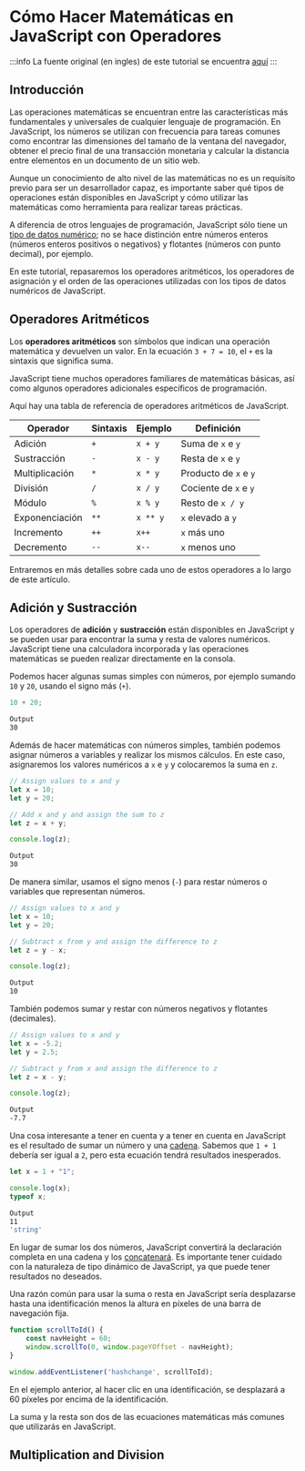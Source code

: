 # Cómo Hacer Matemáticas en JavaScript con Operadores


:::info
La fuente original (en ingles) de este tutorial se encuentra [aquí](https://www.digitalocean.com/community/tutorials/how-to-do-math-in-javascript-with-operators)
:::

## Introducción

Las operaciones matemáticas se encuentran entre las características más fundamentales y universales de cualquier lenguaje de programación. En JavaScript, los números se utilizan con frecuencia para tareas comunes como encontrar las dimensiones del tamaño de la ventana del navegador, obtener el precio final de una transacción monetaria y calcular la distancia entre elementos en un documento de un sitio web.

Aunque un conocimiento de alto nivel de las matemáticas no es un requisito previo para ser un desarrollador capaz, es importante saber qué tipos de operaciones están disponibles en JavaScript y cómo utilizar las matemáticas como herramienta para realizar tareas prácticas.

A diferencia de otros lenguajes de programación, JavaScript sólo tiene un [tipo de datos numérico](./understanding-data-types.html#numbers); no se hace distinción entre números enteros (números enteros positivos o negativos) y flotantes (números con punto decimal), por ejemplo.

En este tutorial, repasaremos los operadores aritméticos, los operadores de asignación y el orden de las operaciones utilizadas con los tipos de datos numéricos de JavaScript.

## Operadores Aritméticos

Los **operadores aritméticos** son símbolos que indican una operación matemática y devuelven un valor. En la ecuación `3 + 7 = 10`, el `+` es la sintaxis que significa suma.

JavaScript tiene muchos operadores familiares de matemáticas básicas, así como algunos operadores adicionales específicos de programación.

Aquí hay una tabla de referencia de operadores aritméticos de JavaScript.

|Operador|Sintaxis|Ejemplo|Definición|
|-|-|-|-|
|Adición|`+`|`x + y`|Suma de `x` e `y`
|Sustracción|`-`|`x - y`|Resta de `x` e `y`|
|Multiplicación|`*`|`x * y`|Producto de `x` e `y`|
|División|`/`|`x / y`|Cociente de `x` e `y`|
|Módulo|`%`|`x % y`|Resto de `x / y`|
|Exponenciación|`**`|`x ** y`|`x` elevado a `y`|
|Incremento|`++`|`x++`|`x` más uno|
|Decremento|`--`|`x--`|`x` menos uno|

Entraremos en más detalles sobre cada uno de estos operadores a lo largo de este artículo.


## Adición y Sustracción

Los operadores de **adición** y **sustracción** están disponibles en JavaScript y se pueden usar para encontrar la suma y resta de valores numéricos. JavaScript tiene una calculadora incorporada y las operaciones matemáticas se pueden realizar directamente en la consola.

Podemos hacer algunas sumas simples con números, por ejemplo sumando `10` y `20`, usando el signo más (`+`).


```js
10 + 20;
```

```sh
Output
30
```

Además de hacer matemáticas con números simples, también podemos asignar números a variables y realizar los mismos cálculos. En este caso, asignaremos los valores numéricos a `x` e `y` y colocaremos la suma en `z`.


```js
// Assign values to x and y
let x = 10;
let y = 20;

// Add x and y and assign the sum to z
let z = x + y;

console.log(z);
```

```sh
Output
30
```

De manera similar, usamos el signo menos (`-`) para restar números o variables que representan números.


```js
// Assign values to x and y
let x = 10;
let y = 20;

// Subtract x from y and assign the difference to z
let z = y - x;

console.log(z);
```

```sh
Output
10
```


También podemos sumar y restar con números negativos y flotantes (decimales).


```js
// Assign values to x and y
let x = -5.2;
let y = 2.5;

// Subtract y from x and assign the difference to z
let z = x - y;

console.log(z);
```


```sh
Output
-7.7
```


Una cosa interesante a tener en cuenta y a tener en cuenta en JavaScript es el resultado de sumar un número y una [cadena](./how-to-work-with-strings-in-javascript.html). Sabemos que `1 + 1` debería ser igual a `2`, pero esta ecuación tendrá resultados inesperados.



```js
let x = 1 + "1";

console.log(x);
typeof x;
```


```sh
Output
11
'string'
```

En lugar de sumar los dos números, JavaScript convertirá la declaración completa en una cadena y los [concatenará](./how-to-work-with-strings-in-javascript.html#concatenacion-de-cadenas). Es importante tener cuidado con la naturaleza de tipo dinámico de JavaScript, ya que puede tener resultados no deseados.

Una razón común para usar la suma o resta en JavaScript sería desplazarse hasta una identificación menos la altura en píxeles de una barra de navegación fija.


```js
function scrollToId() {
	const navHeight = 60;
	window.scrollTo(0, window.pageYOffset - navHeight);
}

window.addEventListener('hashchange', scrollToId);
```

En el ejemplo anterior, al hacer clic en una identificación, se desplazará a 60 píxeles por encima de la identificación.

La suma y la resta son dos de las ecuaciones matemáticas más comunes que utilizarás en JavaScript.


## Multiplication and Division
